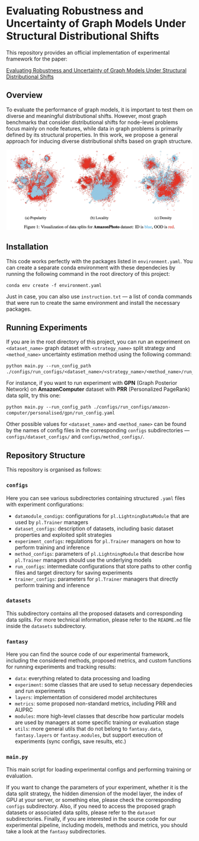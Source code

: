 # Evaluating Robustness and Uncertainty of Graph Models Under Structural Distributional Shifts

This repository provides an official implementation of experimental framework for the paper:

<!-- [Evaluating Robustness and Uncertainty of Graph Models Under Structural Distributional Shifts](https://openreview.net/forum?id=DKpQxerf8q) -->
[Evaluating Robustness and Uncertainty of Graph Models Under Structural Distributional Shifts](https://arxiv.org/abs/2302.13875v1)

## Overview

To evaluate the performance of graph models, it is important to test them on diverse and meaningful distributional shifts. However, most graph benchmarks that consider distributional shifts for node-level problems focus mainly on node features, while data in graph problems is primarily defined by its structural properties. In this work, we propose a general approach for inducing diverse distributional shifts based on graph structure.

<img src="demo.jpeg">

## Installation

This code works perfectly with the packages listed in `environment.yaml`. You can create a separate conda environment with these dependecies by running the following command in the root directory of this project:
```
conda env create -f environment.yaml
```

Just in case, you can also use `instruction.txt` — a list of conda commands that were run to create the same environment and install the necessary packages.

## Running Experiments

If you are in the root directory of this project, you can run an experiment on `<dataset_name>` graph dataset with `<strategy_name>` split strategy and `<method_name>` uncertainty estimation method using the following command:
```
python main.py --run_config_path ./configs/run_configs/<dataset_name>/<strategy_name>/<method_name>/run_config.yaml
```

For instance, if you want to run experiment with **GPN** (Graph Posterior Network) on **AmazonComputer** dataset with **PRR** (Personalized PageRank) data split, try this one:
```
python main.py --run_config_path ./configs/run_configs/amazon-computer/personalised/gpn/run_config.yaml
```

Other possible values for `<dataset_name>` and `<method_name>` can be found by the names of config files in the corresponding `configs` subdirectories — `configs/dataset_configs/` and `configs/method_configs/`.

## Repository Structure

This repository is organised as follows:

### `configs`

Here you can see various subdirectories containing structured `.yaml` files with experiment configurations:
- `datamodule_condigs`: configurations for `pl.LightningDataModule` that are used by `pl.Trainer` managers
- `dataset_configs`: description of datasets, including basic dataset properties and exploited split strategies
- `experiment_configs`: regulations for `pl.Trainer` managers on how to perform training and inference
- `method_configs`: parameters of `pl.LightningModule` that describe how `pl.Trainer` managers should use the underlying models
- `run_configs`: intermediate configurations that store paths to other config files and target directory for saving experiments
- `trainer_configs`: parameters for `pl.Trainer` managers that directly perform training and inference

### `datasets`

This subdirectory contains all the proposed datasets and corresponding data splits. For more technical information, please refer to the `README.md` file inside the `datasets` subdirectory.

### `fantasy`

Here you can find the source code of our experimental framework, including the considered methods, proposed metrics, and custom functions for running experiments and tracking results:
- `data`: everything related to data processing and loading
- `experiment`: some classes that are used to setup necessary dependecies and run experiments
- `layers`: implementation of considered model architectures
- `metrics`: some proposed non-standard metrics, including PRR and AUPRC
- `modules`: more high-level classes that describe how particular models are used by managers at some specific training or evaluation stage
- `utils`: more general utils that do not belong to `fantasy.data`, `fantasy.layers` or `fantasy.modules`, but support execution of experiments (sync configs, save results, etc.)

### `main.py`

This main script for loading experimental configs and performing training or evaluation.

If you want to change the parameters of your experiment, whether it is the data split strategy, the hidden dimension of the model layer, the index of GPU at your server, or something else, please check the corresponding `configs` subdirectory. 
Also, if you need to access the proposed graph datasets or associated data splits, please refer to the `dataset` subdirectories. 
Finally, if you are interested in the source code for our experimental pipeline, including models, methods and metrics, you should take a look at the `fantasy` subdirectories.
